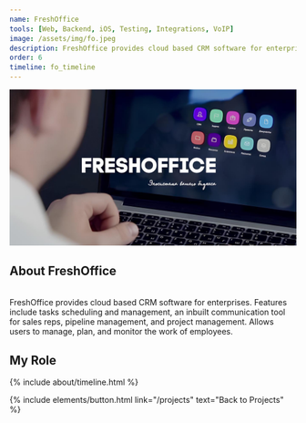 ```yaml
---
name: FreshOffice
tools: [Web, Backend, iOS, Testing, Integrations, VoIP]
image: /assets/img/fo.jpeg
description: FreshOffice provides cloud based CRM software for enterprises. Features include tasks scheduling and management, an inbuilt communication tool for sales reps, pipeline management, and project management. Allows users to manage, plan, and monitor the work of employees.
order: 6
timeline: fo_timeline
---
```


![preview](/assets/img/fo.jpeg)

## About FreshOffice 
<br>FreshOffice provides cloud based CRM software for enterprises. Features include tasks scheduling and management, an inbuilt communication tool for sales reps, pipeline management, and project management. Allows users to manage, plan, and monitor the work of employees.

## My Role
<div class="row">
{% include about/timeline.html %}
</div>

<p class="text-center">
  {% include elements/button.html link="/projects" text="Back to Projects" %}
</p>
